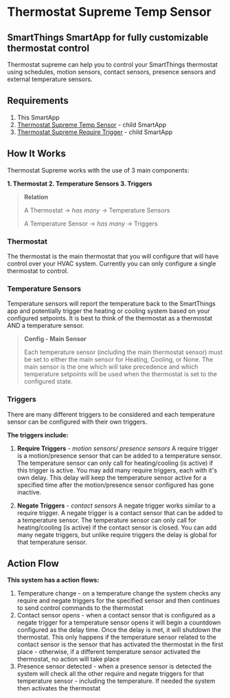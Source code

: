 # Thermostat Supreme Temp Sensor
## SmartThings SmartApp for fully customizable thermostat control
Thermostat supreme can help you to control your SmartThings thermostat using schedules, motion sensors, contact sensors, presence sensors and external temperature sensors. 
## Requirements

 1. This SmartApp
 2. [Thermostat Supreme Temp Sensor](https://github.com/curlytailedbuffalo/myST/tree/master/smartapps/ctbuff/thermostat-supreme-temp-sensor.src) - child SmartApp
 3. [Thermostat Supreme Require Trigger](https://github.com/curlytailedbuffalo/myST/tree/master/smartapps/ctbuff/thermostat-supreme-require-trigger-src) - child SmartApp

## How It Works
Thermostat Supreme works with the use of 3 main components:

 **1. Thermostat
 2. Temperature Sensors
 3. Triggers**

> **Relation**
>
> A Thermostat -> *has many* -> Temperature Sensors
>
> A Temperature Sensor -> *has many* -> Triggers

 
### Thermostat
The thermostat is the main thermostat that you will configure that will have control over your HVAC system. Currently you can only configure a single thermostat to control.

### Temperature Sensors
Temperature sensors will report the temperature back to the SmartThings app and potentially trigger the heating or cooling system based on your configured setpoints. 
It is best to think of the thermostat as a thermostat AND a temperature sensor.

> **Config - Main Sensor** 
>
> Each temperature sensor (including the main thermostat sensor) must be set to either the main sensor for Heating, Cooling, or None. The main sensor is the one which will take precedence and which temperature setpoints will be used when the thermostat is set to the configured state.

### Triggers
There are many different triggers to be considered and each temperature sensor can be configured with their own triggers.

**The triggers include:**

 1. **Require Triggers** - *motion sensors/ presence sensors*
	 A require trigger is a motion/presence sensor that can be added to a temperature sensor. The temperature sensor can only call for heating/cooling (is active) if this trigger is active.
	 You may add many require triggers, each with it's own delay. This delay  will keep the temperature sensor active for a specified time after the motion/presence sensor configured has gone inactive. 
	 
2. **Negate Triggers** - *contact sensors*
	 A negate trigger works similar to a require trigger. A negate trigger is a contact sensor that can be added to a temperature sensor. The temperature sensor can only call for heating/cooling (is active) if the contact sensor is closed. 
	 You can add many negate triggers, but unlike require triggers the delay is global for that temperature sensor.

## Action Flow
**This system has a action flows:**

 1. Temperature change - on a temperature change the system checks any require and negate triggers for the specified sensor and then continues to send control commands to the thermostat
 2. Contact sensor opens - when a contact sensor that is configured as a negate trigger for a temperature sensor opens it will begin a countdown configured as the delay time. Once the delay is met, it will shutdown the thermostat. This only happens if the temperature sensor related to the contact sensor is the sensor that has activated the thermostat in the first place - otherwise, if a different temperature sensor activated the thermostat, no action will take place
 3. Presence sensor detected - when a presence sensor is detected the system will check all the other require and negate triggers for that temperature sensor - including the temperature. If needed the system then activates the thermostat
